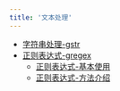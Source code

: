 ```yaml
---
title: '文本处理'
---
```


- [字符串处理-gstr](/docs/组件列表/文本处理/字符串处理-gstr)
- [正则表达式-gregex](/docs/组件列表/文本处理/正则表达式-gregex)
  - [正则表达式-基本使用](/docs/组件列表/文本处理/正则表达式-gregex/正则表达式-基本使用)
  - [正则表达式-方法介绍](/docs/组件列表/文本处理/正则表达式-gregex/正则表达式-方法介绍)